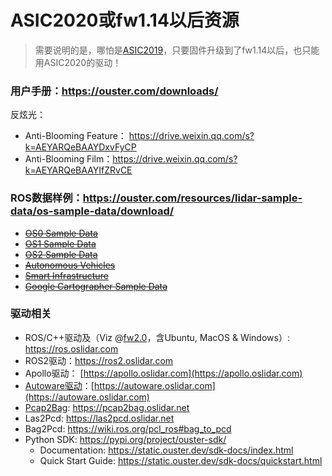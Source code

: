 # ASIC2020或fw1.14以后资源

> 需要说明的是，哪怕是[ASIC2019](/asic2019)，只要固件升级到了fw1.14以后，也只能用ASIC2020的驱动！
>
> 

### 用户手册：https://ouster.com/downloads/

反炫光：

- Anti-Blooming Feature： https://drive.weixin.qq.com/s?k=AEYARQeBAAYDxvFyCP
- Anti-Blooming Film：https://drive.weixin.qq.com/s?k=AEYARQeBAAYIfZRvCE



### ROS数据样例：https://ouster.com/resources/lidar-sample-data/os-sample-data/download/

- ~~[OS0 Sample Data](https://ouster.com/resources/lidar-sample-data/os0-sample-data/download/)~~
- ~~[OS1 Sample Data](https://ouster.com/resources/lidar-sample-data/os1-sample-data/download/)~~
- ~~[OS2 Sample Data](https://ouster.com/resources/lidar-sample-data/os1-sample-data/download/)~~
- ~~[Autonomous Vehicles](https://ouster.com/resources/lidar-sample-data/autonomous-vehicle-sample-data/download/)~~
- ~~[Smart Infrastructure](https://ouster.com/resources/lidar-sample-data/smart-infrastructure-sample-data/download/)~~
- ~~[Google Cartographer Sample Data](https://go.ouster.io/download/google-cartographer-sample-data/thank-you/?submissionGuid=e7d57d54-d9ce-40ef-9873-00167aa630db)~~



### 驱动相关

- ROS/C++驱动及（Viz @[fw2.0](https://data.ouster.io/downloads/firmware/ousteros-image-prod-aries-v2.0.0%2B20201124065024.img?__hstc=34987006.3b498ee11237b4e28da832cc795fa6b7.1603177544769.1606967208102.1607045278647.6&__hssc=34987006.1.1607045278647&__hsfp=3202914155)，含Ubuntu, MacOS & Windows）:   https://ros.oslidar.com
- ROS2驱动：https://ros2.oslidar.com
- Apollo驱动：   [https://apollo.oslidar.com](https://apollo.oslidar.com)
- [Autoware驱动](https://docs.wixstatic.com/ugd/984e93_b4e43111b1dd420cb3bc2c3e13071e71.pdf?index=true)：[https://autoware.oslidar.com](https://autoware.oslidar.com)
- [Pcap2Bag](https://drive.weixin.qq.com/s?k=AEYARQeBAAYf47IIC4): https://pcap2bag.oslidar.net
- Las2Pcd: https://las2pcd.oslidar.net
- Bag2Pcd: https://wiki.ros.org/pcl_ros#bag_to_pcd
- Python SDK: https://pypi.org/project/ouster-sdk/
  - Documentation: https://static.ouster.dev/sdk-docs/index.html
  - Quick Start Guide: https://static.ouster.dev/sdk-docs/quickstart.html